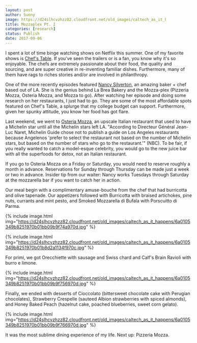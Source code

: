 ```yaml
---
layout: post
author: Sunny
image: https://d24slhcvzhzz82.cloudfront.net/old_images/caltech_as_it_happens/6a0105349b8251970b01b8d2a11318970c.jpg
title: Mozzaplex Pt. I
categories: [research]
status: Publish
date: 2017-09-06
---
```



<div style="direction: ltr; margin-top: 0in; margin-left: 0in; width: 6.1201in;">
<div style="direction: ltr; margin-top: 0in; margin-left: 0in; width: 6.1201in;">
I spent a lot of time binge watching shows on Netflix this summer. One of my favorite shows is <a href="https://www.netflix.com/title/80007945">Chef's Table</a>. If you've seen the trailers or is a fan, you know why it's so enjoyable. The chefs are extremely passionate about their food, the quality and sourcing, and are super creative in re-inventing familiar dishes. Furthermore, many of them have rags to riches stories and/or are involved in philanthropy.


One of the more recently episodes featured <a href="https://en.wikipedia.org/wiki/Nancy_Silverton">Nancy Silverton</a>, an amazing baker + chef based out of LA. She is the genius behind La Brea Bakery and the Mozza-plex (Pizzeria Mozza, Osteria Mozza, and Mozza to go). After watching her episode and doing some research on her restaurants, I just had to go. They are some of the most affordable spots featured on Chef's Table, a splurge that my college budget can support. Furthermore, given her spunky attitude, you know her food has got flare.


Last weekend, we went to <a href="https://osteriamozza.com/">Osteria Mozza</a>, an upscale Italian restaurant that used to have a Michelin star until all the Michelin stars left LA. "According to Directeur Général Jean-Luc Naret, Michelin Guide chose not to publish a guide on Los Angeles restaurants because Angelenos 'prefer to select the restaurant not based on the number of Michelin stars, but based on the number of stars who go to the restaurant.'" (NBC). To be fair, if you really wanted to catch a model-esque celebrity, you would go to the new juice bar with all the superfoods for detox, not an Italian restaurant.


If you go to Osteria Mozza on a Friday or Saturday, you would need to reserve roughly a month in advance. Reservations for Sunday through Thursday can be made just a week or two in advance. Insider tip from our waiter: Nancy works Tuesdays through Saturday at the mozzarella bar if you want to catch her in action.


Our meal begin with a complimentary amuse-bouche from the chef that had burricotta and olive tapenade. Our appetizers followed with Burricotta with braised artichokes, pine nuts, currants and mint pesto, and Smoked Mozzarella di Bufala with Porscuitto di Parma.


{% include image.html img="https://d24slhcvzhzz82.cloudfront.net/old_images/caltech_as_it_happens/6a0105349b8251970b01bb09b9f74a970d.jpg" %}

{% include image.html img="https://d24slhcvzhzz82.cloudfront.net/old_images/caltech_as_it_happens/6a0105349b8251970b01b8d2a1134f970c.jpg" %}

For primi, we got Orecchiette with sausage and Swiss chard and Calf's Brain Ravioli with burro e limone.




{% include image.html img="https://d24slhcvzhzz82.cloudfront.net/old_images/caltech_as_it_happens/6a0105349b8251970b01bb09b9f756970d.jpg" %}

Finally, we ended with desserts of Cioccolato (bittersweet chocolate cake with Perugian chocolates), Strawberry Crespelle (sauteed Albion strawberries with spiced almonds), and Honey Baked Peach (hazelnut cake, poached blueberries, sweet corn gelato).




{% include image.html img="https://d24slhcvzhzz82.cloudfront.net/old_images/caltech_as_it_happens/6a0105349b8251970b01bb09b9f766970d.jpg" %}


It was the most sublime dining experience of my life. Next up: Pizzeria Mozza.



